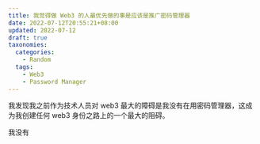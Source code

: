 ```yaml
---
title: 我觉得做 Web3 的人最优先做的事是应该是推广密码管理器
date: 2022-07-12T20:55:21+08:00
updated: 2022-07-12
draft: true
taxonomies:
  categories:
    - Random
  tags:
    - Web3
    - Password Manager
---
```


我发现我之前作为技术人员对 web3 最大的障碍是我没有在用密码管理器，这成为我创建任何 web3 身份之路上的一个最大的阻碍。

<!-- more -->

我没有
